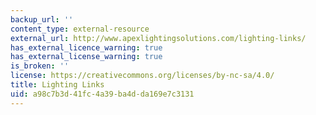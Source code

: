 ```yaml
---
backup_url: ''
content_type: external-resource
external_url: http://www.apexlightingsolutions.com/lighting-links/
has_external_licence_warning: true
has_external_license_warning: true
is_broken: ''
license: https://creativecommons.org/licenses/by-nc-sa/4.0/
title: Lighting Links
uid: a98c7b3d-41fc-4a39-ba4d-da169e7c3131
---
```

